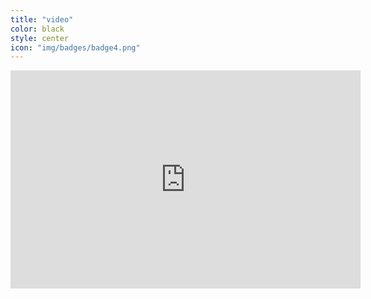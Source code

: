 ```yaml
---
title: "video"
color: black
style: center
icon: "img/badges/badge4.png"
---
```


<div class="videoWrapper">
    <!-- Copy & Pasted from YouTube -->
    <iframe width="560" height="349" src="https://www.youtube.com/embed/zZtPmzJgyxs?rel=0&hd=1" frameborder="0" allowfullscreen></iframe>
</div>